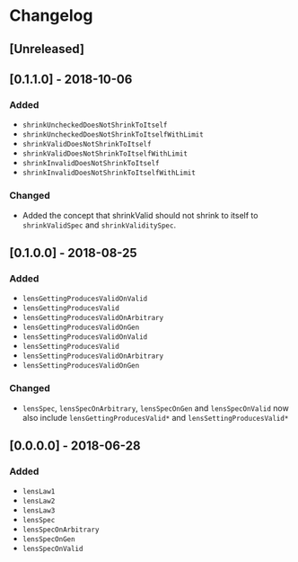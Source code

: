 # Changelog

## [Unreleased]

## [0.1.1.0] - 2018-10-06

### Added

* `shrinkUncheckedDoesNotShrinkToItself`
* `shrinkUncheckedDoesNotShrinkToItselfWithLimit`
* `shrinkValidDoesNotShrinkToItself`
* `shrinkValidDoesNotShrinkToItselfWithLimit`
* `shrinkInvalidDoesNotShrinkToItself`
* `shrinkInvalidDoesNotShrinkToItselfWithLimit`

### Changed

* Added the concept that shrinkValid should not shrink to itself to `shrinkValidSpec` and `shrinkValiditySpec`.

## [0.1.0.0] - 2018-08-25

### Added

* `lensGettingProducesValidOnValid`
* `lensGettingProducesValid`
* `lensGettingProducesValidOnArbitrary`
* `lensGettingProducesValidOnGen `
* `lensSettingProducesValidOnValid`
* `lensSettingProducesValid`
* `lensSettingProducesValidOnArbitrary`
* `lensSettingProducesValidOnGen`

### Changed

* `lensSpec`, `lensSpecOnArbitrary`, `lensSpecOnGen` and `lensSpecOnValid` now also include `lensGettingProducesValid*` and `lensSettingProducesValid*`

## [0.0.0.0] - 2018-06-28

### Added

* `lensLaw1`
* `lensLaw2`
* `lensLaw3`
* `lensSpec`
* `lensSpecOnArbitrary`
* `lensSpecOnGen`
* `lensSpecOnValid`
